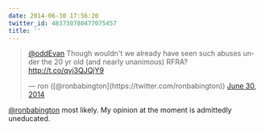 ```yaml
---
date: 2014-06-30 17:56:20
twitter_id: 483730780477075457
title: ''
---
```


<blockquote class="twitter-tweet"><p lang="en" dir="ltr"><a href="https://twitter.com/oddEvan?ref_src=twsrc%5Etfw">@oddEvan</a> Though wouldn&#39;t we already have seen such abuses under the 20 yr old (and nearly unanimous) RFRA? <a href="http://t.co/qvj3QJQjY9">http://t.co/qvj3QJQjY9</a></p>&mdash; ron ([@ronbabington](https://twitter.com/ronbabington)) <a href="https://twitter.com/ronbabington/status/483662421333389312?ref_src=twsrc%5Etfw">June 30, 2014</a></blockquote>
<script async src="https://platform.twitter.com/widgets.js" charset="utf-8"></script>

[@ronbabington](https://twitter.com/ronbabington) most likely. My opinion at the moment is admittedly uneducated.
